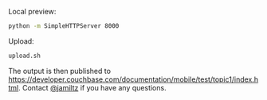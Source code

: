 Local preview:

```bash
python -m SimpleHTTPServer 8000
```

Upload:

```bash
upload.sh
```

The output is then published to https://developer.couchbase.com/documentation/mobile/test/topic1/index.html. Contact [@jamiltz](https://github.com/jamiltz) if you have any questions.